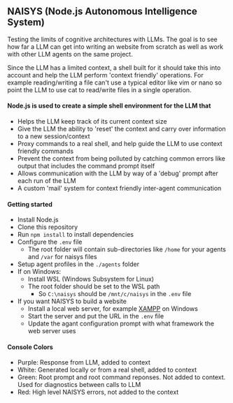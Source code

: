 ## NAISYS (Node.js Autonomous Intelligence System)

Testing the limits of cognitive architectures with LLMs. The goal is to see how far a LLM can
get into writing an website from scratch as well as work with other LLM agents on the same project.

Since the LLM has a limited context, a shell built for it should take this into account and help the LLM
perform 'context friendly' operations. For example reading/writing a file can't use a typical editor like
vim or nano so point the LLM to use cat to read/write files in a single operation.

#### Node.js is used to create a simple shell environment for the LLM that

- Helps the LLM keep track of its current context size
- Give the LLM the ability to 'reset' the context and carry over information to a new session/context
- Proxy commands to a real shell, and help guide the LLM to use context friendly commands
- Prevent the context from being polluted by catching common errors like output that includes the command prompt itself
- Allows communication with the LLM by way of a 'debug' prompt after each run of the LLM
- A custom 'mail' system for context friendly inter-agent communication

#### Getting started

- Install Node.js
- Clone this repository
- Run `npm install` to install dependencies
- Configure the `.env` file
  - The root folder will contain sub-directories like `/home` for your agents and `/var` for naisys files
- Setup agent profiles in the `./agents` folder
- If on Windows:
  - Install WSL (Windows Subsystem for Linux)
  - The root folder should be set to the WSL path
    - So `C:\naisys` should be `/mnt/c/naisys` in the `.env` file
- If you want NAISYS to build a website
  - Install a local web server, for example [XAMPP](https://www.apachefriends.org/) on Windows
  - Start the server and put the URL in the `.env` file
  - Update the agant configuration prompt with what framework the web server uses

#### Console Colors

- Purple: Response from LLM, added to context
- White: Generated locally or from a real shell, added to context
- Green: Root prompt and root command reponses. Not added to context. Used for diagnostics between calls to LLM
- Red: High level NAISYS errors, not added to the context

